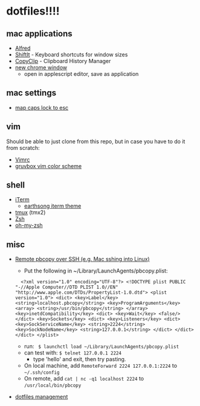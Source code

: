 # dotfiles!!!!

## mac applications
- [Alfred](https://www.alfredapp.com/)
- [ShiftIt](https://github.com/fikovnik/ShiftIt) - Keyboard shortcuts for window sizes
- [CopyClip](https://itunes.apple.com/us/app/copyclip-clipboard-history/id595191960?mt=12) - Clipboard History Manager
- [new chrome window](https://github.com/rileynwong/dotfiles-old/blob/master/chrome-new-window.scpt)
  - open in applescript editor, save as application


## mac settings
- [map caps lock to esc](https://stackoverflow.com/questions/127591/using-caps-lock-as-esc-in-mac-os-x/40254864#40254864)


## vim
Should be able to just clone from this repo, but in case you have to do it from scratch:
- [Vimrc](https://github.com/amix/vimrc)
- [gruvbox vim color scheme](https://github.com/morhetz/gruvbox)


## shell
- [iTerm](https://www.iterm2.com/downloads.html)
  - [earthsong iterm theme](https://github.com/mbadolato/iTerm2-Color-Schemes/blob/master/xfce4terminal/colorschemes/Earthsong.theme)
- [tmux](https://github.com/tmux/tmux) (tmx2)
- [Zsh](https://github.com/robbyrussell/oh-my-zsh/wiki/Installing-ZSH)
- [oh-my-zsh](https://github.com/robbyrussell/oh-my-zsh)


## misc
- [Remote pbcopy over SSH (e.g. Mac sshing into Linux)](https://seancoates.com/blogs/remote-pbcopy/)
  - Put the following in ~/Library/LaunchAgents/pbcopy.plist:
  ```
    <?xml version="1.0" encoding="UTF-8"?> <!DOCTYPE plist PUBLIC "-//Apple Computer//DTD PLIST 1.0//EN" "http://www.apple.com/DTDs/PropertyList-1.0.dtd"> <plist version="1.0"> <dict> <key>Label</key> <string>localhost.pbcopy</string> <key>ProgramArguments</key> <array> <string>/usr/bin/pbcopy</string> </array> <key>inetdCompatibility</key> <dict> <key>Wait</key> <false/> </dict> <key>Sockets</key> <dict> <key>Listeners</key> <dict> <key>SockServiceName</key> <string>2224</string> <key>SockNodeName</key> <string>127.0.0.1</string> </dict> </dict> </dict> </plist>
    ```
  - run: ` $ launchctl load ~/Library/LaunchAgents/pbcopy.plist`
  - can test with: `$ telnet 127.0.0.1 2224`
    - type 'hello' and exit, then try pasting.
  - On local machine, add `RemoteForward 2224 127.0.0.1:2224` to `~/.ssh/config`
  - On remote, add `cat | nc -q1 localhost 2224` to `/usr/local/bin/pbcopy`
  
- [dotfiles management](https://www.atlassian.com/git/tutorials/dotfiles)
